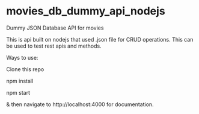 # movies_db_dummy_api_nodejs

Dummy JSON Database API for movies

This is api built on nodejs that used .json file for CRUD operations. This can be used to test rest apis and methods.

Ways to use:

Clone this repo

npm install

npm start

& then navigate to http://localhost:4000 for documentation.
